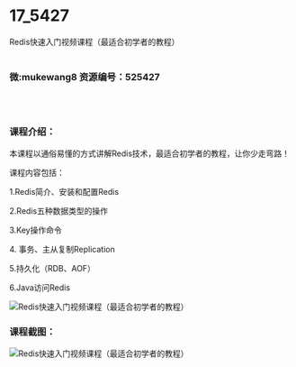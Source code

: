 # 17_5427
Redis快速入门视频课程（最适合初学者的教程）
<br/></br>
<h3>微:mukewang8 资源编号：525427</h3>
<br/></br>
<h3>课程介绍：</h3>
<p>本课程以通俗易懂的方式讲解<a title="查看与 Redis 相关的文章" target="_blank">Redis</a>技术，最适合初学者的教程，让你少走弯路！</p>
<p>课程内容包括：</p>
<p>1.Redis简介、安装和配置Redis</p>
<p>2.Redis五种数据类型的操作</p>
<p>3.Key操作命令</p>
<p>4. 事务、主从复制Replication</p>
<p>5.持久化（RDB、AOF）</p>
<p>6.Java访问Redis</p>
<p><img src="https://www.ko996.com/wp-content/uploads/img/2019/06/1-52-300x248-6.png" alt="Redis快速入门视频课程（最适合初学者的教程）"></p>
<h3>课程截图：</h3>
<p><img src="https://www.ko996.com/wp-content/uploads/img/2019/06/1-73.png" alt="Redis快速入门视频课程（最适合初学者的教程）"></p>
<p>&nbsp;</p>
